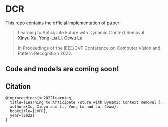 # DCR

This repo contains the official implementation of paper


> Learning to Anticipate Future with Dynamic Context Removal    
> [Xinyu Xu](https://xuxinyu.website), [Yong-Lu Li](https://dirtyharrylyl.github.io/), [Cewu Lu](https://mvig.sjtu.edu.cn).
>
> In Proceedings of the IEEE/CVF Conference on Computer Vision and Pattern Recognition 2022.

## Code and models are coming soon!



## Citation
```
@inproceedings{xu2022learning,
  title={Learning to Anticipate Future with Dynamic Context Removal },
  author={Xu, Xinyu and Li, Yong-Lu and Lu, Cewu},
  booktitle={CVPR},
  year={2022}
}
```

